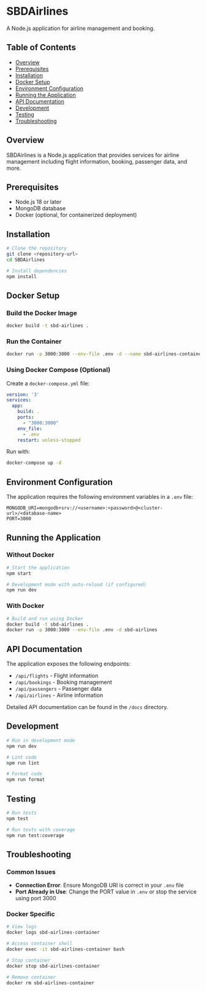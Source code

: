 # SBDAirlines

A Node.js application for airline management and booking.

## Table of Contents

- [Overview](#overview)
- [Prerequisites](#prerequisites)
- [Installation](#installation)
- [Docker Setup](#docker-setup)
- [Environment Configuration](#environment-configuration)
- [Running the Application](#running-the-application)
- [API Documentation](#api-documentation)
- [Development](#development)
- [Testing](#testing)
- [Troubleshooting](#troubleshooting)

## Overview

SBDAirlines is a Node.js application that provides services for airline management including flight information, booking, passenger data, and more.

## Prerequisites

- Node.js 18 or later
- MongoDB database
- Docker (optional, for containerized deployment)

## Installation

```bash
# Clone the repository
git clone <repository-url>
cd SBDAirlines

# Install dependencies
npm install
```

## Docker Setup

### Build the Docker Image

```bash
docker build -t sbd-airlines .
```

### Run the Container

```bash
docker run -p 3000:3000 --env-file .env -d --name sbd-airlines-container sbd-airlines
```

### Using Docker Compose (Optional)

Create a `docker-compose.yml` file:

```yaml
version: '3'
services:
  app:
    build: .
    ports:
      - "3000:3000"
    env_file:
      - .env
    restart: unless-stopped
```

Run with:

```bash
docker-compose up -d
```

## Environment Configuration

The application requires the following environment variables in a `.env` file:

```
MONGODB_URI=mongodb+srv://<username>:<password>@<cluster-url>/<database-name>
PORT=3000
```

## Running the Application

### Without Docker

```bash
# Start the application
npm start

# Development mode with auto-reload (if configured)
npm run dev
```

### With Docker

```bash
# Build and run using Docker
docker build -t sbd-airlines .
docker run -p 3000:3000 --env-file .env -d sbd-airlines
```

## API Documentation

The application exposes the following endpoints:

- `/api/flights` - Flight information
- `/api/bookings` - Booking management
- `/api/passengers` - Passenger data
- `/api/airlines` - Airline information

Detailed API documentation can be found in the `/docs` directory.

## Development

```bash
# Run in development mode
npm run dev

# Lint code
npm run lint

# Format code
npm run format
```

## Testing

```bash
# Run tests
npm test

# Run tests with coverage
npm run test:coverage
```

## Troubleshooting

### Common Issues

- **Connection Error**: Ensure MongoDB URI is correct in your `.env` file
- **Port Already in Use**: Change the PORT value in `.env` or stop the service using port 3000

### Docker Specific

```bash
# View logs
docker logs sbd-airlines-container

# Access container shell
docker exec -it sbd-airlines-container bash

# Stop container
docker stop sbd-airlines-container

# Remove container
docker rm sbd-airlines-container
```
